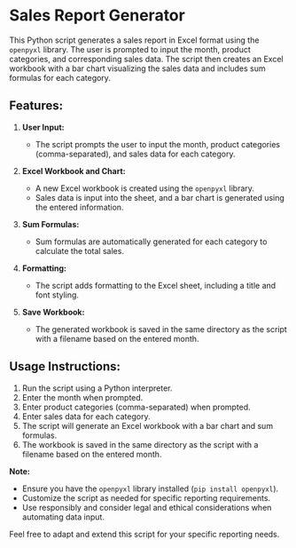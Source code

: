 # Sales Report Generator

This Python script generates a sales report in Excel format using the `openpyxl` library. The user is prompted to input the month, product categories, and corresponding sales data. The script then creates an Excel workbook with a bar chart visualizing the sales data and includes sum formulas for each category.

## Features:

1. **User Input:**
   - The script prompts the user to input the month, product categories (comma-separated), and sales data for each category.

2. **Excel Workbook and Chart:**
   - A new Excel workbook is created using the `openpyxl` library.
   - Sales data is input into the sheet, and a bar chart is generated using the entered information.

3. **Sum Formulas:**
   - Sum formulas are automatically generated for each category to calculate the total sales.

4. **Formatting:**
   - The script adds formatting to the Excel sheet, including a title and font styling.

5. **Save Workbook:**
   - The generated workbook is saved in the same directory as the script with a filename based on the entered month.

## Usage Instructions:

1. Run the script using a Python interpreter.
2. Enter the month when prompted.
3. Enter product categories (comma-separated) when prompted.
4. Enter sales data for each category.
5. The script will generate an Excel workbook with a bar chart and sum formulas.
6. The workbook is saved in the same directory as the script with a filename based on the entered month.

**Note:**
- Ensure you have the `openpyxl` library installed (`pip install openpyxl`).
- Customize the script as needed for specific reporting requirements.
- Use responsibly and consider legal and ethical considerations when automating data input.

Feel free to adapt and extend this script for your specific reporting needs.